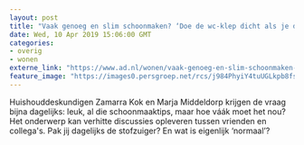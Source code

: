 ```yaml
---
layout: post
title: "Vaak genoeg en slim schoonmaken? ‘Doe de wc-klep dicht als je doorspoelt’"
date: Wed, 10 Apr 2019 15:06:00 GMT
categories: 
- overig 
- wonen 
externe_link: "https://www.ad.nl/wonen/vaak-genoeg-en-slim-schoonmaken-doe-de-wc-klep-dicht-als-je-doorspoelt~a6867db3/"
feature_image: "https://images0.persgroep.net/rcs/j984PhyiY4tuUGLkpb8fskmqn0o/diocontent/145232598/_fitwidth/400/?appId=21791a8992982cd8da851550a453bd7f&quality=0.7"
---
```


Huishouddeskundigen Zamarra Kok en Marja Middeldorp krijgen de vraag bijna dagelijks: leuk, al die schoonmaaktips, maar hoe váák moet het nou? Het onderwerp kan verhitte discussies opleveren tussen vrienden en collega's. Pak jij dagelijks de stofzuiger? En wat is eigenlijk ‘normaal’?
